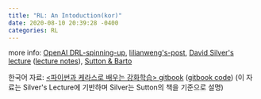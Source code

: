 ```yaml
---
title: "RL: An Intoduction(kor)"
date: 2020-08-10 20:39:28 -0400
categories: RL
---
```


more info: [OpenAI DRL-spinning-up], [lilianweng's-post], [David Silver's lecture] ([lecture notes]), [Sutton & Barto]

한국어 자료: [<파이썬과 케라스로 배우는 강화학습> gitbook] ([gitbook code]) 
(이 자료는 Silver's Lecture에 기반하며 Silver는 Sutton의 책을 기준으로 설명)

[OpenAI DRL-spinning-up]: https://spinningup.openai.com/en/latest/index.html
[lilianweng's-post]: https://lilianweng.github.io/lil-log/2018/02/19/a-long-peek-into-reinforcement-learning.html
[David Silver's lecture]: https://www.youtube.com/watch?v=2pWv7GOvuf0&list=PLqYmG7hTraZDM-OYHWgPebj2MfCFzFObQ
[lecture notes]: https://www.davidsilver.uk/teaching/
[Sutton & Barto]: http://incompleteideas.net/book/bookdraft2018mar21.pdf
[<파이썬과 케라스로 배우는 강화학습> gitbook]: https://dnddnjs.gitbook.io/rl/
[gitbook code]: https://github.com/rlcode/reinforcement-learning-kr
